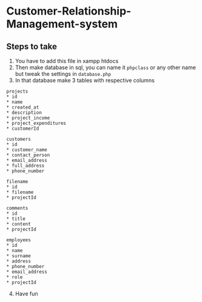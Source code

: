 # Customer-Relationship-Management-system

## Steps to take

1. You have to add this file in xampp htdocs 
2. Then make database in sql, you can name it `phpclass` or any other name but tweak the settings in `database.php`
3. In that database make 3 tables with respective columns
```
projects
* id
* name
* created_at
* description
* project_income
* project_expenditures
* customerId

customers
* id
* customer_name
* contact_person
* email_address
* full_address
* phone_number

filename
* id
* filename
* projectId

comments
* id
* title
* content
* projectId

employees
* id
* name
* surname
* address
* phone_number
* email_address
* role
* projectId
```
4. Have fun
